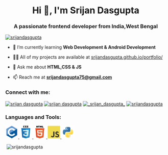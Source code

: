 <h1 align="center">Hi 👋, I'm Srijan Dasgupta</h1>
<h3 align="center">A passionate frontend developer from India,West Bengal</h3>

<p align="left"> <a href="https://github.com/ryo-ma/github-profile-trophy"><img src="https://github-profile-trophy.vercel.app/?username=srijandasgupta" alt="srijandasgupta" /></a> </p>

- 🌱 I’m currently learning **Web Development & Android Development**

- 👨‍💻 All of my projects are available at [srijandasgupta.github.io/portfolio/](srijandasgupta.github.io/portfolio/)

- 💬 Ask me about **HTML,CSS & JS**

- 📫 Reach me at **srijandasgupta75@gmail.com**

<h3 align="left">Connect with me:</h3>
<p align="left">
<a href="https://linkedin.com/in/srijan dasgupta" target="blank"><img align="center" src="https://raw.githubusercontent.com/rahuldkjain/github-profile-readme-generator/master/src/images/icons/Social/linked-in-alt.svg" alt="srijan dasgupta" height="30" width="40" /></a>
<a href="https://fb.com/srijan dasgupta" target="blank"><img align="center" src="https://raw.githubusercontent.com/rahuldkjain/github-profile-readme-generator/master/src/images/icons/Social/facebook.svg" alt="srijan dasgupta" height="30" width="40" /></a>
<a href="https://instagram.com/_srijan_dasgupta_" target="blank"><img align="center" src="https://raw.githubusercontent.com/rahuldkjain/github-profile-readme-generator/master/src/images/icons/Social/instagram.svg" alt="_srijan_dasgupta_" height="30" width="40" /></a>
<a href="https://www.codechef.com/users/srijandasgupta" target="blank"><img align="center" src="https://cdn.jsdelivr.net/npm/simple-icons@3.1.0/icons/codechef.svg" alt="srijandasgupta" height="30" width="40" /></a>
</p>

<h3 align="left">Languages and Tools:</h3>
<p align="left"> <a href="https://www.cprogramming.com/" target="_blank" rel="noreferrer"> <img src="https://raw.githubusercontent.com/devicons/devicon/master/icons/c/c-original.svg" alt="c" width="40" height="40"/> </a> <a href="https://www.w3schools.com/css/" target="_blank" rel="noreferrer"> <img src="https://raw.githubusercontent.com/devicons/devicon/master/icons/css3/css3-original-wordmark.svg" alt="css3" width="40" height="40"/> </a> <a href="https://www.w3.org/html/" target="_blank" rel="noreferrer"> <img src="https://raw.githubusercontent.com/devicons/devicon/master/icons/html5/html5-original-wordmark.svg" alt="html5" width="40" height="40"/> </a> <a href="https://developer.mozilla.org/en-US/docs/Web/JavaScript" target="_blank" rel="noreferrer"> <img src="https://raw.githubusercontent.com/devicons/devicon/master/icons/javascript/javascript-original.svg" alt="javascript" width="40" height="40"/> </a> <a href="https://www.python.org" target="_blank" rel="noreferrer"> <img src="https://raw.githubusercontent.com/devicons/devicon/master/icons/python/python-original.svg" alt="python" width="40" height="40"/> </a> </p>

<p>&nbsp;<img align="center" src="https://github-readme-stats.vercel.app/api?username=srijandasgupta&show_icons=true&locale=en" alt="srijandasgupta" /></p>

